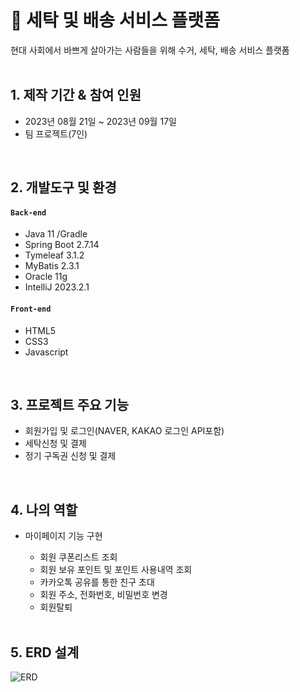 # :pushpin: 세탁 및 배송 서비스 플랫폼
현대 사회에서 바쁘게 살아가는 사람들을 위해 수거, 세탁, 배송 서비스 플랫폼  
</br>

## 1. 제작 기간 & 참여 인원
-   2023년 08월 21일 ~ 2023년 09월 17일
-   팀 프로젝트(7인)
</br>

## 2. 개발도구 및 환경

#### `Back-end`

-   Java 11 /Gradle
-   Spring Boot 2.7.14
-   Tymeleaf 3.1.2
-   MyBatis 2.3.1
-   Oracle 11g
-   IntelliJ 2023.2.1
  
#### `Front-end`

-   HTML5
-   CSS3
-   Javascript

</br>

## 3. 프로젝트 주요 기능
- 회원가입 및 로그인(NAVER, KAKAO 로그인 API포함)
- 세탁신청 및 결제
- 정기 구독권 신청 및 결제
</br>

## 4. 나의 역할
- 마이페이지 기능 구현
  - 회원 쿠폰리스트 조회
  - 회원 보유 포인트 및 포인트 사용내역 조회
  - 카카오톡 공유를 통한 친구 초대
  - 회원 주소, 전화번호, 비밀번호 변경
  - 회원탈퇴

  </br>

## 5. ERD 설계

![ERD](https://github.com/seungchan5/Laundry_project/assets/126455161/86c2ec9d-db42-415c-a0a7-ee37e6c041d8)

